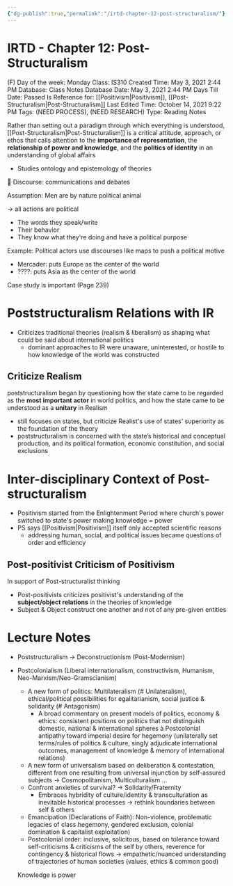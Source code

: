 ```yaml
---
{"dg-publish":true,"permalink":"/irtd-chapter-12-post-structuralism/"}
---
```


# IRTD - Chapter 12: Post-Structuralism

(F) Day of the week: Monday
Class: IS310
Created Time: May 3, 2021 2:44 PM
Database: Class Notes Database
Date: May 3, 2021 2:44 PM
Days Till Date: Passed
Is Reference for: [[Positivism\|Positivism]], [[Post-Structuralism\|Post-Structuralism]]
Last Edited Time: October 14, 2021 9:22 PM
Tags: (NEED PROCESS), (NEED RESEARCH)
Type: Reading Notes

Rather than setting out a paradigm through which everything is understood, [[Post-Structuralism\|Post-Structuralism]]  is a critical attitude, approach, or ethos that calls attention to the **importance of representation**, the **relationship of power and knowledge**, and the **politics of identity** in an understanding of global affairs

- Studies ontology and epistemology of theories


🏦 Discourse: communications and debates



Assumption: Men are by nature political animal 

→ all actions are political

- The words they speak/write
- Their behavior
- They know what they're doing and have a political purpose

Example: Political actors use discourses like maps to push a political motive

- Mercader: puts Europe as the center of the world
- ????: puts Asia as the center of the world

Case study is important (Page 239)

# Poststructuralism Relations with IR

- Criticizes traditional theories (realism & liberalism) as shaping what could be said about international politics
    - dominant approaches to IR were unaware, uninterested, or hostile to how knowledge of the world was constructed

## Criticize Realism

poststructuralism began by questioning how the state came to be regarded as the **most important actor** in world politics, and how the state came to be understood as a **unitary** in Realism

- still focuses on states, but criticize Realist's use of states' superiority as the foundation of the theory
- poststructuralism is concerned with the state’s historical
and conceptual production, and its political formation, economic constitution, and social
exclusions

# Inter-disciplinary Context of Post-structuralism

- Positivism started from the Enlightenment Period where church's power switched to state's power making knowledge = power
- PS says [[Positivism\|Positivism]]  itself only accepted scientific reasons
    - addressing human, social, and political issues became questions of order and efficiency

## Post-positivist Criticism of Positivism

In support of Post-structuralist thinking 

- Post-positivists criticizes positivist's understanding of the **subject/object relations** in the theories of knowledge
- Subject & Object construct one another and not of any pre-given entities

# Lecture Notes

- Poststructuralism → Deconstructionism (Post-Modernism)
- Postcolonialism (Liberal internationalism, constructivism, Humanism, Neo-Marxism/Neo-Gramscianism)
    - A new form of politics: Multilateralism (# Unilateralism), ethical/political
    possibilities for egalitarianism, social justice & solidarity (# Antagonism)
        - A broad commentary on present models of politics, economy & ethics: consistent positions on politics that not distinguish domestic, national & international spheres à Postcolonial antipathy toward imperial desire for hegemony (unilaterally set terms/rules of politics & culture, singly adjudicate international outcomes, management of knowledge & memory of international relations)
    - A new form of universalism based on deliberation & contestation, different from one resulting from universal injunction by self-assured subjects → Cosmopolitanism, Multiculturalism ...
    - Confront anxieties of survival? → Solidarity/Fraternity
        - Embraces hybridity of culture/identity & transculturation as inevitable historical processes → rethink boundaries between self & others
    - Emancipation (Declarations of Faith): Non-violence, problematic legacies of class hegemony, gendered exclusion, colonial domination & capitalist exploitation)
    - Postcolonial order: inclusive, solicitous, based on tolerance toward self-criticisms & criticisms of the self by others, reverence for contingency & historical flows → empathetic/nuanced understanding of trajectories of human societies (values, ethics & common good)
    
    Knowledge is power